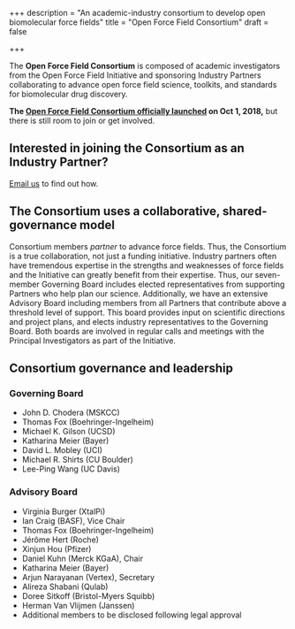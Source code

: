 +++
description = "An academic-industry consortium to develop open biomolecular force fields"
title = "Open Force Field Consortium"
draft = false

+++

The **Open Force Field Consortium** is composed of academic investigators from the Open Force Field Initiative and sponsoring Industry Partners collaborating to advance open force field science, toolkits, and standards for biomolecular drug discovery.

**The [Open Force Field Consortium officially launched](https://openforcefield.org/news/introducing-the-consortium/) on Oct 1, 2018,** but there is still room to join or get involved.

## Interested in joining the Consortium as an Industry Partner?

[Email us](mailto:john.chodera@choderalab.org) to find out how.

## The Consortium uses a collaborative, shared-governance model

Consortium members *partner* to advance force fields. Thus, the Consortium is a true collaboration, not just a funding initiative. Industry partners often have tremendous expertise in the strengths and weaknesses of force fields and the Initiative can greatly benefit from their expertise. Thus, our seven-member Governing Board includes elected representatives from supporting Partners who help plan our science. Additionally, we have an extensive Advisory Board including members from all Partners that contribute above a threshold level of support. This board provides input on scientific directions and project plans, and elects industry representatives to the Governing Board. Both boards are involved in regular calls and meetings with the Principal Investigators as part of the Initiative.

## Consortium governance and leadership

### Governing Board
- John D. Chodera (MSKCC)
- Thomas Fox (Boehringer-Ingelheim)
- Michael K. Gilson (UCSD)
- Katharina Meier (Bayer)
- David L. Mobley (UCI)
- Michael R. Shirts (CU Boulder)
- Lee-Ping Wang (UC Davis)


### Advisory Board
- Virginia Burger (XtalPi)
- Ian Craig (BASF), Vice Chair
- Thomas Fox (Boehringer-Ingelheim)
- Jérôme Hert (Roche)
- Xinjun Hou (Pfizer)
- Daniel Kuhn (Merck KGaA), Chair
- Katharina Meier (Bayer)
- Arjun Narayanan (Vertex), Secretary
- Alireza Shabani (Qulab)
- Doree Sitkoff (Bristol-Myers Squibb)
- Herman Van Vlijmen (Janssen)
- Additional members to be disclosed following legal approval
